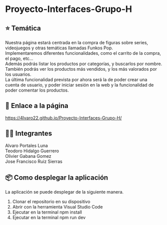 # Proyecto-Interfaces-Grupo-H  


 ## ⭐ Temática
Nuestra página estará centrada en la compra de figuras sobre series, videojuegos y otras temáticas llamadas Funkos Pop.  
Implementaremos diferentes funcionalidades, como el carrito de la compra, el pago, etc...  
Además podrás listar los productos por categorías, y buscarlos por nombre. También podrás ver los productos más vendidos, y los más valorados por los usuarios.  
La última funcionalidad prevista por ahora será la de poder crear una cuenta de usuario, y poder iniciar sesión en la web y la funcionalidad de poder comentar los productos.  
   
## 🔗 Enlace a la página
https://4lvaro22.github.io/Proyecto-Interfaces-Grupo-H/

## 🧑‍💻 Integrantes
Alvaro Portales Luna  
Teodoro Hidalgo Guerrero  
Olivier Gabana Gomez  
Jose Francisco Ruiz Sierras 

## 📦 Como desplegar la aplicación
La aplicación se puede desplegar de la siguiente manera.

1. Clonar el repositorio en su dispositivo  
2. Abrir con la herramienta Visual Studio Code
3. Ejecutar en la terminal npm install
4. Ejecutar en la terminal npm run dev
